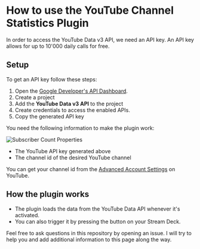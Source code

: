 # How to use the YouTube Channel Statistics Plugin

In order to access the YouTube Data v3 API, we need an API key.
An API key allows for up to 10'000 daily calls for free.

## Setup

To get an API key follow these steps:

1. Open the [Google Developer's API Dashboard](https://console.developers.google.com/apis/dashboard).
2. Create a project
3. Add the **YouTube Data v3 API** to the project
4. Create credentials to access the enabled APIs.
5. Copy the generated API key

You need the following information to make the plugin work:

![Subscriber Count Properties](https://github.com/claudiobernasconi/streamdeck-youtube/blob/master/docs/Subscriber-count-properties.png?raw=true)

* The YouTube API key generated above
* The channel id of the desired YouTube channel

You can get your channel id from the [Advanced Account Settings](https://www.youtube.com/account_advanced) on YouTube.

## How the plugin works
* The plugin loads the data from the YouTube Data API whenever it's activated. 
* You can also trigger it by pressing the button on your Stream Deck.

Feel free to ask questions in this repository by opening an issue. I will try to help you and add additional information to this page along the way.

